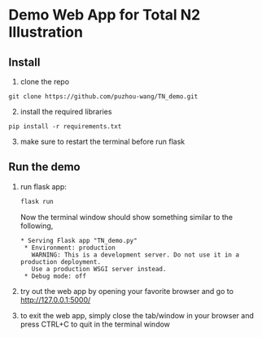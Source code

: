 # Demo Web App for Total N2 Illustration

## Install

1. clone the repo

```
git clone https://github.com/puzhou-wang/TN_demo.git
```

2. install the required libraries

```
pip install -r requirements.txt
```

3. make sure to restart the terminal before run flask

## Run the demo

1. run flask app:

   ```bash
   flask run
   ```

   Now the terminal window should show something similar to the following,

   ```
   * Serving Flask app "TN_demo.py"
    * Environment: production
      WARNING: This is a development server. Do not use it in a production deployment.
      Use a production WSGI server instead.
    * Debug mode: off
   ```

2. try out the web app by opening your favorite browser and go to http://127.0.0.1:5000/

3. to exit the web app, simply close the tab/window in your browser and press CTRL+C to quit in the terminal window


